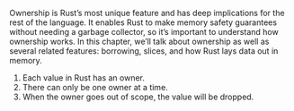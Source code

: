 Ownership is Rust’s most unique feature and has deep implications for the rest of the language. It enables Rust to make memory safety guarantees without needing a garbage collector, so it’s important to understand how ownership works. In this chapter, we’ll talk about ownership as well as several related features: borrowing, slices, and how Rust lays data out in memory.


1. Each value in Rust has an owner.
2. There can only be one owner at a time.
3. When the owner goes out of scope, the value will be dropped.
